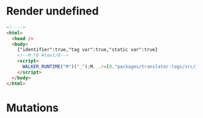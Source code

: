 # Render undefined
```html
<!---->
<html>
  <head />
  <body>
    {"identifier":true,"tag var":true,"static var":true}
    <!--M_*0 #text/0-->
    <script>
      WALKER_RUNTIME("M")("_");M._.r=[0,"packages/translator-tags/src/__tests__/fixtures/log-tag/template.marko_0",0];M._.w()
    </script>
  </body>
</html>
```

# Mutations
```

```